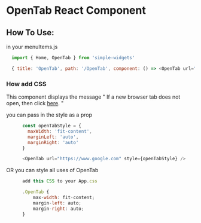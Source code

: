 
# OpenTab React Component

## How To Use:

in your menuItems.js

```js
  import { Home, OpenTab } from 'simple-widgets'

  { title: 'OpenTab', path: '/OpenTab', component: () => <OpenTab url="https://www.google.com" /> },
```

### How add CSS

This component displays the message " If a new browser tab does not open, then click <ins>here</ins>. "

you can pass in the style as a prop

```js
      const openTabStyle = {
        maxWidth: 'fit-content',
        marginLeft: 'auto',
        marginRight: 'auto'
      }

      <OpenTab url="https://www.google.com" style={openTabStyle} />
```

OR you can style all uses of OpenTab

```js
      add this CSS to your App.css

      .OpenTab {
          max-width: fit-content;
          margin-left: auto;
          margin-right: auto;
      }
```
